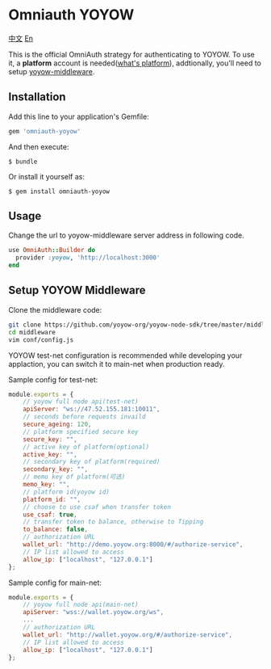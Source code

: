 # Omniauth YOYOW

[中文](./README.cn.md) [En](./README.md)

This is the official OmniAuth strategy for authenticating to YOYOW. To use it, a **platform** account is needed([what's platform](https://github.com/yoyow-org/yoyow-node-sdk/blob/master/middleware/README-EN.md#25-update-platform)), addtionally, you'll need to setup [yoyow-middleware](#setup-yoyow-middleware).

## Installation

Add this line to your application's Gemfile:

```ruby
gem 'omniauth-yoyow'
```

And then execute:

    $ bundle

Or install it yourself as:

    $ gem install omniauth-yoyow

## Usage

Change the url to yoyow-middleware server address in following code. 

```ruby
use OmniAuth::Builder do
  provider :yoyow, 'http://localhost:3000'
end
```


## Setup YOYOW Middleware

Clone the middleware code:

```bash
git clone https://github.com/yoyow-org/yoyow-node-sdk/tree/master/middleware
cd middleware
vim conf/config.js
```

YOYOW test-net configuration is recommended while developing your applaction, you can switch it to main-net when production ready.

Sample config for test-net:

```javascript
module.exports = {
    // yoyow full node api(test-net)
    apiServer: "ws://47.52.155.181:10011",
    // seconds before requests invaild
    secure_ageing: 120,
    // platform specified secure key
    secure_key: "",
    // active key of platform(optional)
    active_key: "",
    // secondary key of platform(required)
    secondary_key: "",
    // memo key of platform(可选)
    memo_key: "",
    // platform id(yoyow id)
    platform_id: "",
    // choose to use csaf when transfer token
    use_csaf: true,
    // transfer token to balance, otherwise to Tipping
    to_balance: false,
    // authorization URL
    wallet_url: "http://demo.yoyow.org:8000/#/authorize-service",
    // IP list allowed to access
    allow_ip: ["localhost", "127.0.0.1"]
};
```

Sample config for main-net:

```javascript
module.exports = {
    // yoyow full node api(main-net)
    apiServer: "wss://wallet.yoyow.org/ws",
    ...
    // authorization URL
    wallet_url: "http://wallet.yoyow.org/#/authorize-service",
    // IP list allowed to access
    allow_ip: ["localhost", "127.0.0.1"]
};
```
